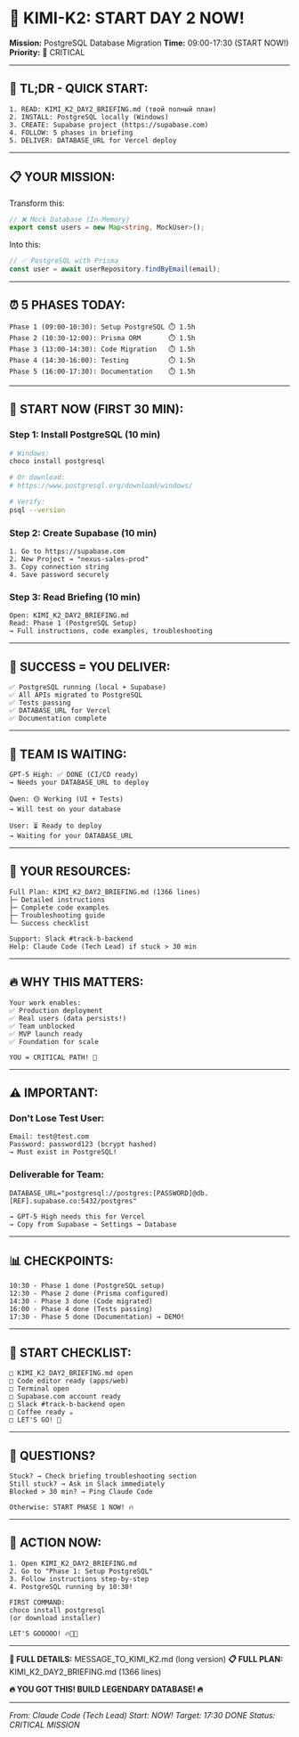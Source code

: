 # 🔵 KIMI-K2: START DAY 2 NOW!

**Mission:** PostgreSQL Database Migration
**Time:** 09:00-17:30 (START NOW!)
**Priority:** 🔴 CRITICAL

---

## 🎯 **TL;DR - QUICK START:**

```
1. READ: KIMI_K2_DAY2_BRIEFING.md (твой полный план)
2. INSTALL: PostgreSQL locally (Windows)
3. CREATE: Supabase project (https://supabase.com)
4. FOLLOW: 5 phases in briefing
5. DELIVER: DATABASE_URL for Vercel deploy
```

---

## 📋 **YOUR MISSION:**

Transform this:
```typescript
// ❌ Mock Database (In-Memory)
export const users = new Map<string, MockUser>();
```

Into this:
```typescript
// ✅ PostgreSQL with Prisma
const user = await userRepository.findByEmail(email);
```

---

## ⏰ **5 PHASES TODAY:**

```
Phase 1 (09:00-10:30): Setup PostgreSQL ⏱️ 1.5h
Phase 2 (10:30-12:00): Prisma ORM       ⏱️ 1.5h
Phase 3 (13:00-14:30): Code Migration   ⏱️ 1.5h
Phase 4 (14:30-16:00): Testing          ⏱️ 1.5h
Phase 5 (16:00-17:30): Documentation    ⏱️ 1.5h
```

---

## 🚀 **START NOW (FIRST 30 MIN):**

### **Step 1: Install PostgreSQL (10 min)**
```bash
# Windows:
choco install postgresql

# Or download:
# https://www.postgresql.org/download/windows/

# Verify:
psql --version
```

### **Step 2: Create Supabase (10 min)**
```
1. Go to https://supabase.com
2. New Project → "nexus-sales-prod"
3. Copy connection string
4. Save password securely
```

### **Step 3: Read Briefing (10 min)**
```
Open: KIMI_K2_DAY2_BRIEFING.md
Read: Phase 1 (PostgreSQL Setup)
→ Full instructions, code examples, troubleshooting
```

---

## 🎯 **SUCCESS = YOU DELIVER:**

```
✅ PostgreSQL running (local + Supabase)
✅ All APIs migrated to PostgreSQL
✅ Tests passing
✅ DATABASE_URL for Vercel
✅ Documentation complete
```

---

## 🤝 **TEAM IS WAITING:**

```
GPT-5 High: ✅ DONE (CI/CD ready)
→ Needs your DATABASE_URL to deploy

Qwen: 🟡 Working (UI + Tests)
→ Will test on your database

User: ⏳ Ready to deploy
→ Waiting for your DATABASE_URL
```

---

## 📖 **YOUR RESOURCES:**

```
Full Plan: KIMI_K2_DAY2_BRIEFING.md (1366 lines)
├─ Detailed instructions
├─ Complete code examples
├─ Troubleshooting guide
└─ Success checklist

Support: Slack #track-b-backend
Help: Claude Code (Tech Lead) if stuck > 30 min
```

---

## 🔥 **WHY THIS MATTERS:**

```
Your work enables:
✅ Production deployment
✅ Real users (data persists!)
✅ Team unblocked
✅ MVP launch ready
✅ Foundation for scale

YOU = CRITICAL PATH! 💪
```

---

## ⚠️ **IMPORTANT:**

### **Don't Lose Test User:**
```
Email: test@test.com
Password: password123 (bcrypt hashed)
→ Must exist in PostgreSQL!
```

### **Deliverable for Team:**
```
DATABASE_URL="postgresql://postgres:[PASSWORD]@db.[REF].supabase.co:5432/postgres"

→ GPT-5 High needs this for Vercel
→ Copy from Supabase → Settings → Database
```

---

## 📊 **CHECKPOINTS:**

```
10:30 - Phase 1 done (PostgreSQL setup)
12:30 - Phase 2 done (Prisma configured)
14:30 - Phase 3 done (Code migrated)
16:00 - Phase 4 done (Tests passing)
17:30 - Phase 5 done (Documentation) → DEMO!
```

---

## 🎯 **START CHECKLIST:**

```
□ KIMI_K2_DAY2_BRIEFING.md open
□ Code editor ready (apps/web)
□ Terminal open
□ Supabase.com account ready
□ Slack #track-b-backend open
□ Coffee ready ☕
□ LET'S GO! 🚀
```

---

## 💬 **QUESTIONS?**

```
Stuck? → Check briefing troubleshooting section
Still stuck? → Ask in Slack immediately
Blocked > 30 min? → Ping Claude Code

Otherwise: START PHASE 1 NOW! 🔥
```

---

## 🚀 **ACTION NOW:**

```
1. Open KIMI_K2_DAY2_BRIEFING.md
2. Go to "Phase 1: Setup PostgreSQL"
3. Follow instructions step-by-step
4. PostgreSQL running by 10:30!

FIRST COMMAND:
choco install postgresql
(or download installer)

LET'S GOOOOO! 🔥💪🚀
```

---

**📖 FULL DETAILS:** MESSAGE_TO_KIMI_K2.md (long version)
**📋 FULL PLAN:** KIMI_K2_DAY2_BRIEFING.md (1366 lines)

**🔥 YOU GOT THIS! BUILD LEGENDARY DATABASE! 🔥**

---

*From: Claude Code (Tech Lead)*
*Start: NOW!*
*Target: 17:30 DONE*
*Status: CRITICAL MISSION*